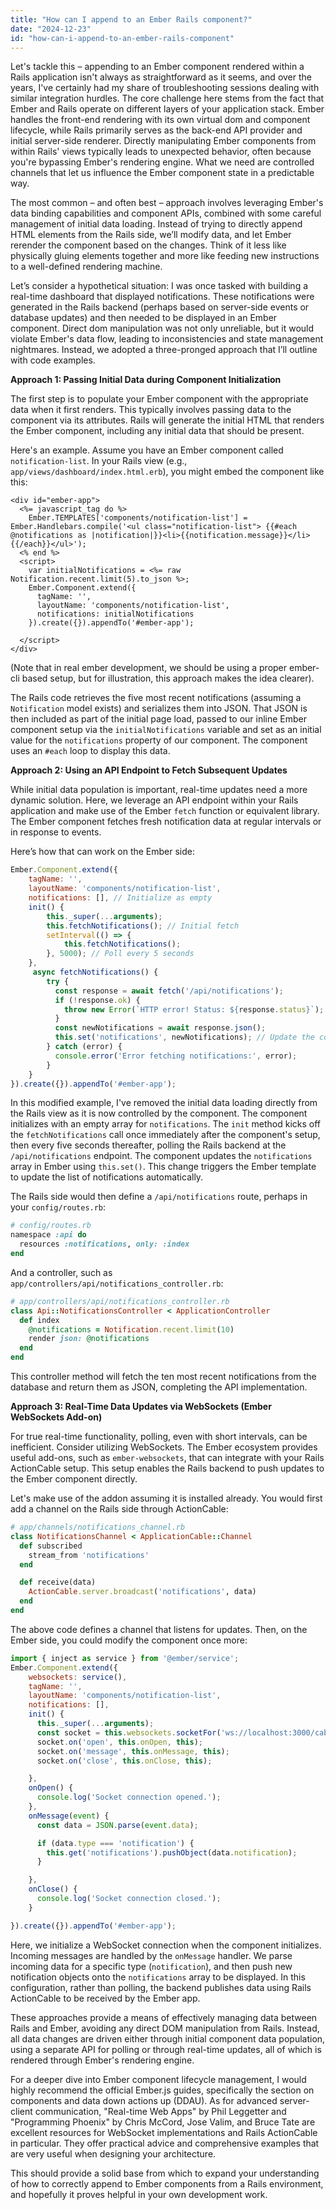 ```yaml
---
title: "How can I append to an Ember Rails component?"
date: "2024-12-23"
id: "how-can-i-append-to-an-ember-rails-component"
---
```


Let's tackle this – appending to an Ember component rendered within a Rails application isn't always as straightforward as it seems, and over the years, I've certainly had my share of troubleshooting sessions dealing with similar integration hurdles. The core challenge here stems from the fact that Ember and Rails operate on different layers of your application stack. Ember handles the front-end rendering with its own virtual dom and component lifecycle, while Rails primarily serves as the back-end API provider and initial server-side renderer. Directly manipulating Ember components from within Rails' views typically leads to unexpected behavior, often because you're bypassing Ember's rendering engine. What we need are controlled channels that let us influence the Ember component state in a predictable way.

The most common – and often best – approach involves leveraging Ember's data binding capabilities and component APIs, combined with some careful management of initial data loading. Instead of trying to directly append HTML elements from the Rails side, we’ll modify data, and let Ember rerender the component based on the changes. Think of it less like physically gluing elements together and more like feeding new instructions to a well-defined rendering machine.

Let’s consider a hypothetical situation: I was once tasked with building a real-time dashboard that displayed notifications. These notifications were generated in the Rails backend (perhaps based on server-side events or database updates) and then needed to be displayed in an Ember component. Direct dom manipulation was not only unreliable, but it would violate Ember's data flow, leading to inconsistencies and state management nightmares. Instead, we adopted a three-pronged approach that I’ll outline with code examples.

**Approach 1: Passing Initial Data during Component Initialization**

The first step is to populate your Ember component with the appropriate data when it first renders. This typically involves passing data to the component via its attributes. Rails will generate the initial HTML that renders the Ember component, including any initial data that should be present.

Here's an example. Assume you have an Ember component called `notification-list`. In your Rails view (e.g., `app/views/dashboard/index.html.erb`), you might embed the component like this:

```erb
<div id="ember-app">
  <%= javascript_tag do %>
    Ember.TEMPLATES['components/notification-list'] = Ember.Handlebars.compile('<ul class="notification-list"> {{#each @notifications as |notification|}}<li>{{notification.message}}</li> {{/each}}</ul>');
  <% end %>
  <script>
    var initialNotifications = <%= raw Notification.recent.limit(5).to_json %>;
    Ember.Component.extend({
      tagName: '',
      layoutName: 'components/notification-list',
      notifications: initialNotifications
    }).create({}).appendTo('#ember-app');

  </script>
</div>
```

(Note that in real ember development, we should be using a proper ember-cli based setup, but for illustration, this approach makes the idea clearer).

The Rails code retrieves the five most recent notifications (assuming a `Notification` model exists) and serializes them into JSON. That JSON is then included as part of the initial page load, passed to our inline Ember component setup via the `initialNotifications` variable and set as an initial value for the `notifications` property of our component. The component uses an `#each` loop to display this data.

**Approach 2: Using an API Endpoint to Fetch Subsequent Updates**

While initial data population is important, real-time updates need a more dynamic solution. Here, we leverage an API endpoint within your Rails application and make use of the Ember `fetch` function or equivalent library. The Ember component fetches fresh notification data at regular intervals or in response to events.

Here’s how that can work on the Ember side:

```javascript
Ember.Component.extend({
    tagName: '',
    layoutName: 'components/notification-list',
    notifications: [], // Initialize as empty
    init() {
        this._super(...arguments);
        this.fetchNotifications(); // Initial fetch
        setInterval(() => {
            this.fetchNotifications();
        }, 5000); // Poll every 5 seconds
    },
     async fetchNotifications() {
        try {
          const response = await fetch('/api/notifications');
          if (!response.ok) {
            throw new Error(`HTTP error! Status: ${response.status}`);
          }
          const newNotifications = await response.json();
          this.set('notifications', newNotifications); // Update the component state
        } catch (error) {
          console.error('Error fetching notifications:', error);
        }
    }
}).create({}).appendTo('#ember-app');
```

In this modified example, I've removed the initial data loading directly from the Rails view as it is now controlled by the component. The component initializes with an empty array for `notifications`. The `init` method kicks off the `fetchNotifications` call once immediately after the component's setup, then every five seconds thereafter, polling the Rails backend at the `/api/notifications` endpoint. The component updates the `notifications` array in Ember using `this.set()`. This change triggers the Ember template to update the list of notifications automatically.

The Rails side would then define a `/api/notifications` route, perhaps in your `config/routes.rb`:

```ruby
# config/routes.rb
namespace :api do
  resources :notifications, only: :index
end
```

And a controller, such as `app/controllers/api/notifications_controller.rb`:

```ruby
# app/controllers/api/notifications_controller.rb
class Api::NotificationsController < ApplicationController
  def index
    @notifications = Notification.recent.limit(10)
    render json: @notifications
  end
end
```

This controller method will fetch the ten most recent notifications from the database and return them as JSON, completing the API implementation.

**Approach 3: Real-Time Data Updates via WebSockets (Ember WebSockets Add-on)**

For true real-time functionality, polling, even with short intervals, can be inefficient. Consider utilizing WebSockets. The Ember ecosystem provides useful add-ons, such as `ember-websockets`, that can integrate with your Rails ActionCable setup. This setup enables the Rails backend to push updates to the Ember component directly.

Let's make use of the addon assuming it is installed already. You would first add a channel on the Rails side through ActionCable:

```ruby
# app/channels/notifications_channel.rb
class NotificationsChannel < ApplicationCable::Channel
  def subscribed
    stream_from 'notifications'
  end

  def receive(data)
    ActionCable.server.broadcast('notifications', data)
  end
end
```

The above code defines a channel that listens for updates. Then, on the Ember side, you could modify the component once more:

```javascript
import { inject as service } from '@ember/service';
Ember.Component.extend({
    websockets: service(),
    tagName: '',
    layoutName: 'components/notification-list',
    notifications: [],
    init() {
      this._super(...arguments);
      const socket = this.websockets.socketFor('ws://localhost:3000/cable'); // Replace with your websocket address
      socket.on('open', this.onOpen, this);
      socket.on('message', this.onMessage, this);
      socket.on('close', this.onClose, this);

    },
    onOpen() {
      console.log('Socket connection opened.');
    },
    onMessage(event) {
      const data = JSON.parse(event.data);

      if (data.type === 'notification') {
        this.get('notifications').pushObject(data.notification);
      }

    },
    onClose() {
      console.log('Socket connection closed.');
    }

}).create({}).appendTo('#ember-app');
```

Here, we initialize a WebSocket connection when the component initializes. Incoming messages are handled by the `onMessage` handler. We parse incoming data for a specific type (`notification`), and then push new notification objects onto the `notifications` array to be displayed. In this configuration, rather than polling, the backend publishes data using Rails ActionCable to be received by the Ember app.

These approaches provide a means of effectively managing data between Rails and Ember, avoiding any direct DOM manipulation from Rails. Instead, all data changes are driven either through initial component data population, using a separate API for polling or through real-time updates, all of which is rendered through Ember's rendering engine.

For a deeper dive into Ember component lifecycle management, I would highly recommend the official Ember.js guides, specifically the section on components and data down actions up (DDAU). As for advanced server-client communication, "Real-time Web Apps" by Phil Leggetter and "Programming Phoenix" by Chris McCord, Jose Valim, and Bruce Tate are excellent resources for WebSocket implementations and Rails ActionCable in particular. They offer practical advice and comprehensive examples that are very useful when designing your architecture.

This should provide a solid base from which to expand your understanding of how to correctly append to Ember components from a Rails environment, and hopefully it proves helpful in your own development work.

